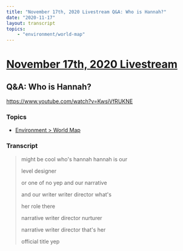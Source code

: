 ```yaml
---
title: "November 17th, 2020 Livestream Q&A: Who is Hannah?"
date: "2020-11-17"
layout: transcript
topics:
    - "environment/world-map"
---
```

# [November 17th, 2020 Livestream](../2020-11-17.md)
## Q&A: Who is Hannah?
https://www.youtube.com/watch?v=KwsiVfRUKNE

### Topics
* [Environment > World Map](../topics/environment/world-map.md)

### Transcript

> might be cool who's hannah hannah is our
> 
> level designer
> 
> or one of no yep and our narrative
> 
> and our writer writer director what's
> 
> her role there
> 
> narrative writer director nurturer
> 
> narrative writer director that's her
> 
> official title yep
> 
